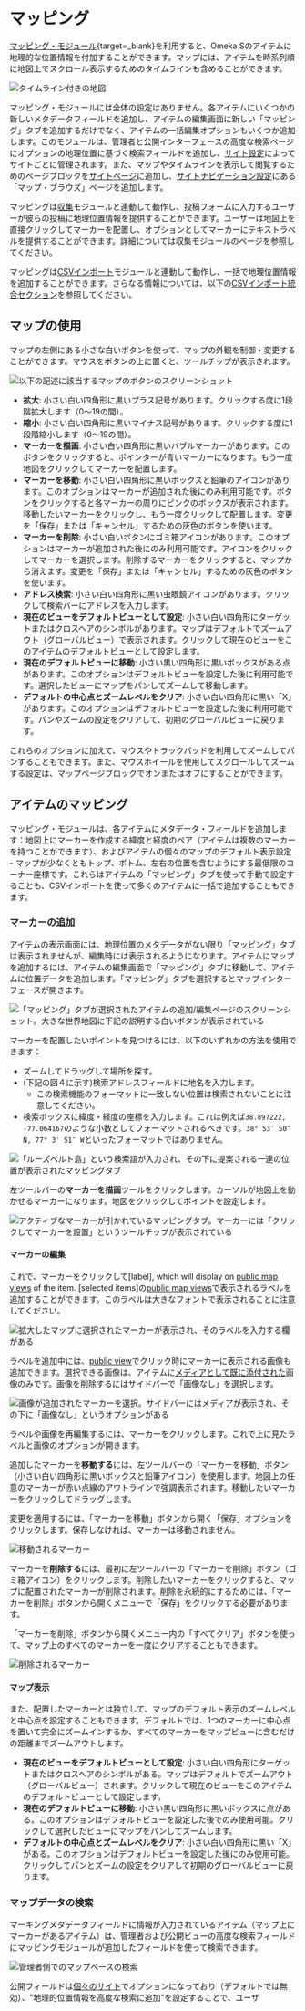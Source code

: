 # マッピング

[マッピング・モジュール](https://omeka.org/s/modules/Mapping){target=_blank}を利用すると、Omeka Sのアイテムに地理的な位置情報を付加することができます。マップには、アイテムを時系列順に地図上でスクロール表示するためのタイムラインも含めることができます。

![タイムライン付きの地図](../modules/modulesfiles/mapping-timelinePublic1.png)

マッピング・モジュールには全体の設定はありません。各アイテムにいくつかの新しいメタデータフィールドを追加し、アイテムの編集画面に新しい「マッピング」タブを追加するだけでなく、アイテムの一括編集オプションもいくつか追加します。このモジュールは、管理者と公開インターフェースの高度な検索ページにオプションの地理位置に基づく検索フィールドを追加し、[サイト設定](../sites/site_settings.md#settings)によってサイトごとに管理されます。また、マップやタイムラインを表示して閲覧するためのページブロックを[サイトページ](../sites/site_pages.md)に追加し、[サイトナビゲーション設定](../sites/site_navigation.md)にある「マップ・ブラウズ」ページを追加します。

マッピングは[収集](../modules/collecting.md#prompts)モジュールと連動して動作し、投稿フォームに入力するユーザーが彼らの投稿に地理位置情報を提供することができます。ユーザーは地図上を直接クリックしてマーカーを配置し、オプションとしてマーカーにテキストラベルを提供することができます。詳細については収集モジュールのページを参照してください。

マッピングは[CSVインポート](../modules/csvimport.md)モジュールと連動して動作し、一括で地理位置情報を追加することができます。さらなる情報については、以下の[CSVインポート統合セクション](#csv-import-integration)を参照してください。

## マップの使用

マップの左側にある小さな白いボタンを使って、マップの外観を制御・変更することができます。マウスをボタンの上に置くと、ツールチップが表示されます。

![以下の記述に該当するマップのボタンのスクリーンショット](../modules/modulesfiles/Mapping_JustButtons.png)

* **拡大**: 小さい白い四角形に黒いプラス記号があります。クリックする度に1段階拡大します（0〜19の間）。
* **縮小**: 小さい白い四角形に黒いマイナス記号があります。クリックする度に1段階縮小します（0〜19の間）。
* **マーカーを描画**: 小さい白い四角形に黒いバブルマーカーがあります。このボタンをクリックすると、ポインターが青いマーカーになります。もう一度地図をクリックしてマーカーを配置します。
* **マーカーを移動**: 小さい白い四角形に黒いボックスと鉛筆のアイコンがあります。このオプションはマーカーが追加された後にのみ利用可能です。ボタンをクリックすると各マーカーの周りにピンクのボックスが表示されます。移動したいマーカーをクリックし、もう一度クリックして配置します。変更を「保存」または「キャンセル」するための灰色のボタンを使います。
* **マーカーを削除**: 小さい白いボタンにゴミ箱アイコンがあります。このオプションはマーカーが追加された後にのみ利用可能です。アイコンをクリックしてマーカーを選択します。削除するマーカーをクリックすると、マップから消えます。変更を「保存」または「キャンセル」するための灰色のボタンを使います。
* **アドレス検索**: 小さい白い四角形に黒い虫眼鏡アイコンがあります。クリックして検索バーにアドレスを入力します。
* **現在のビューをデフォルトビューとして設定**: 小さい白い四角形にターゲットまたはクロスヘアのシンボルがあります。マップはデフォルトでズームアウト（グローバルビュー）で表示されます。クリックして現在のビューをこのアイテムのデフォルトビューとして設定します。
* **現在のデフォルトビューに移動**: 小さい黒い四角形に黒いボックスがある点があります。このオプションはデフォルトビューを設定した後に利用可能です。選択したビューにマップをパンしてズームして移動します。
* **デフォルトの中心点とズームレベルをクリア**: 小さい白い四角形に黒い「X」があります。このオプションはデフォルトビューを設定した後に利用可能です。パンやズームの設定をクリアして、初期のグローバルビューに戻ります。

これらのオプションに加えて、マウスやトラックパッドを利用してズームしてパンすることもできます。また、マウスホイールを使用してスクロールしてズームする設定は、マップページブロックでオンまたはオフにすることができます。

## アイテムのマッピング

マッピング・モジュールは、各アイテムにメタデータ・フィールドを追加します：地図上にマーカーを作成する緯度と経度のペア（アイテムは複数のマーカーを持つことができます）、およびアイテムの個々のマップのデフォルト表示設定 - マップが少なくともトップ、ボトム、左右の位置を含むようにする最低限のコーナー座標です。これらはアイテムの「マッピング」タブを使って手動で設定することも、CSVインポートを使って多くのアイテムに一括で追加することもできます。

### マーカーの追加

アイテムの表示画面には、地理位置のメタデータがない限り「マッピング」タブは表示されませんが、編集時には表示されるようになります。アイテムにマップを追加するには、アイテムの編集画面で「マッピング」タブに移動して、アイテムに位置データを追加します。「マッピング」タブを選択するとマップインターフェースが開きます。

![「マッピング」タブが選択されたアイテムの追加/編集ページのスクリーンショット。大きな世界地図に下記の説明する白いボタンが表示されている](../modules/modulesfiles/Mapping_Item_Add.png)

マーカーを配置したいポイントを見つけるには、以下のいずれかの方法を使用できます：

* ズームしてドラッグして場所を探す。
* (下記の図４に示す)検索アドレスフィールドに地名を入力します。
  * この検索機能のフォーマットに一致しない位置は検索されないことに注意してください。
* 検索ボックスに緯度・経度の座標を入力します。これは例えば`38.897222, -77.064167`のような小数としてフォーマットされるべきです。`38° 53′ 50″ N, 77° 3′ 51″ W`といったフォーマットではありません。

![「ルーズベルト島」という検索語が入力され、その下に提案される一連の位置が表示されたマッピングタブ](../modules/modulesfiles/Mapping_itemSearch.png)

左ツールバーの**マーカーを描画**ツールをクリックします。カーソルが地図上を動かせるマーカーになります。地図をクリックしてポイントを設定します。

![アクティブなマーカーが引かれているマッピングタブ。マーカーには「クリックしてマーカーを設置」というツールチップが表示されている](../modules/modulesfiles/Mapping-drawMarker.png)

#### マーカーの編集

これで、マーカーをクリックして[label], which will display on [public map views](#public-view) of the item.
[selected items]の[public map views](#public-view)で表示されるラベルを追加することができます。このラベルは大きなフォントで表示されることに注意してください。

![拡大したマップに選択されたマーカーが表示され、そのラベルを入力する欄がある](../modules/modulesfiles/Mapping-addLabel.png)

ラベルを追加中には、[public view](#public-view)でクリック時にマーカーに表示される画像も追加できます。選択できる画像は、アイテムに[メディアとして既に添付された](../content/items.md#media)画像のみです。画像を削除するにはサイドバーで「画像なし」を選択します。

![画像が追加されたマーカーを選択。サイドバーにはメディアが表示され、その下に「画像なし」というオプションがある](../modules/modulesfiles/Mapping-addImage.png)

ラベルや画像を再編集するには、マーカーをクリックします。これで上に見たラベルと画像のオプションが開きます。

追加したマーカーを**移動する**には、左ツールバーの「マーカーを移動」ボタン（小さい白い四角形に黒いボックスと鉛筆アイコン）を使用します。地図上の任意のマーカーが赤い点線のアウトラインで強調表示されます。移動したいマーカーをクリックしてドラッグします。

変更を適用するには、「マーカーを移動」ボタンから開く「保存」オプションをクリックします。保存しなければ、マーカーは移動されません。

![移動されるマーカー](../modules/modulesfiles/Mapping-moveMarker.png)

マーカーを**削除する**には、最初に左ツールバーの「マーカーを削除」ボタン（ゴミ箱アイコン）をクリックします。削除したいマーカーをクリックすると、マップに配置されたマーカーが削除されます。削除を永続的にするためには、「マーカーを削除」ボタンから開くメニューで「保存」をクリックする必要があります。

「マーカーを削除」ボタンから開くメニュー内の「すべてクリア」ボタンを使って、マップ上のすべてのマーカーを一度にクリアすることもできます。

![削除されるマーカー](../modules/modulesfiles/Mapping-deleteMarker.png)

#### マップ表示

また、配置したマーカーとは独立して、マップのデフォルト表示のズームレベルと中心点を設定することもできます。デフォルトでは、1つのマーカーに中心点を置いて完全にズームインするか、すべてのマーカーをマップビューに含むだけの距離までズームアウトします。

* **現在のビューをデフォルトビューとして設定**: 小さい白い四角形にターゲットまたはクロスヘアのシンボルがある。マップはデフォルトでズームアウト（グローバルビュー）されます。クリックして現在のビューをこのアイテムのデフォルトビューとして設定します。
* **現在のデフォルトビューに移動**: 小さい黒い四角形に黒いボックスに点がある。このオプションはデフォルトビューを設定した後でのみ使用可能。クリックして選択したビューにマップをパンしてズームします。
* **デフォルトの中心点とズームレベルをクリア**: 小さい白い四角形に黒い「X」がある。このオプションはデフォルトビューを設定した後にのみ使用可能。クリックしてパンとズームの設定をクリアして初期のグローバルビューに戻ります。

### マップデータの検索

マーキングメタデータフィールドに情報が入力されているアイテム（マップ上にマーカーがあるアイテム）は、管理者および公開ビューの高度な検索フィールドにマッピングモジュールが追加したフィールドを使って検索できます。

![管理者側でのマップベースの検索](modulesfiles/Mapping_advSearch.png)

公開フィールドは[個々のサイト](../sites/site_settings.md#settings)でオプションになっており（デフォルトでは無効）、"地理的位置情報を高度な検索に追加"を設定することで、ユーザ